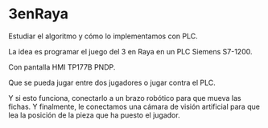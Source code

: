 # 3enRaya
Estudiar el algoritmo y cómo lo implementamos con PLC.

La idea es programar el juego del 3 en Raya en un PLC Siemens S7-1200.

Con pantalla HMI TP177B PNDP.

Que se pueda jugar entre dos jugadores o jugar contra el PLC.

Y si esto funciona, conectarlo a un brazo robótico para que mueva las fichas.
Y finalmente, le conectamos una cámara de visión artificial para que lea la posición de la pieza que ha puesto el jugador.

